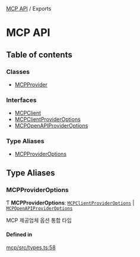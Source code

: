 [MCP API](../) / Exports

# MCP API

## Table of contents

### Classes

- [MCPProvider](classes/MCPProvider)

### Interfaces

- [MCPClient](interfaces/MCPClient)
- [MCPClientProviderOptions](interfaces/MCPClientProviderOptions)
- [MCPOpenAPIProviderOptions](interfaces/MCPOpenAPIProviderOptions)

### Type Aliases

- [MCPProviderOptions](modules#mcpprovideroptions)

## Type Aliases

### MCPProviderOptions

Ƭ **MCPProviderOptions**: [`MCPClientProviderOptions`](interfaces/MCPClientProviderOptions) \| [`MCPOpenAPIProviderOptions`](interfaces/MCPOpenAPIProviderOptions)

MCP 제공업체 옵션 통합 타입

#### Defined in

[mcp/src/types.ts:58](https://github.com/robotaio/robota/blob/1202ed01072674e4ff6307d72c09a57873f8f949/packages/mcp/src/types.ts#L58)
